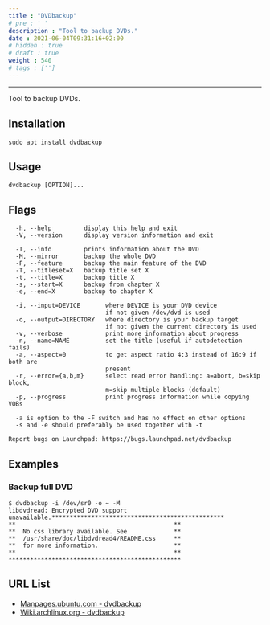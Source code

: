 ```yaml
---
title : "DVDbackup"
# pre : ' '
description : "Tool to backup DVDs."
date : 2021-06-04T09:31:16+02:00
# hidden : true
# draft : true
weight : 540
# tags : ['']
---
```


---

Tool to backup DVDs.

## Installation

```plain
sudo apt install dvdbackup
```

## Usage

```plain
dvdbackup [OPTION]...
```

## Flags

```plain
  -h, --help         display this help and exit
  -V, --version      display version information and exit

  -I, --info         prints information about the DVD
  -M, --mirror       backup the whole DVD
  -F, --feature      backup the main feature of the DVD
  -T, --titleset=X   backup title set X
  -t, --title=X      backup title X
  -s, --start=X      backup from chapter X
  -e, --end=X        backup to chapter X

  -i, --input=DEVICE       where DEVICE is your DVD device
                           if not given /dev/dvd is used
  -o, --output=DIRECTORY   where directory is your backup target
                           if not given the current directory is used
  -v, --verbose            print more information about progress
  -n, --name=NAME          set the title (useful if autodetection fails)
  -a, --aspect=0           to get aspect ratio 4:3 instead of 16:9 if both are
                           present
  -r, --error={a,b,m}      select read error handling: a=abort, b=skip block,
                           m=skip multiple blocks (default)
  -p, --progress           print progress information while copying VOBs

  -a is option to the -F switch and has no effect on other options
  -s and -e should preferably be used together with -t

Report bugs on Launchpad: https://bugs.launchpad.net/dvdbackup
```

## Examples

### Backup full DVD

```plain
$ dvdbackup -i /dev/sr0 -o ~ -M
libdvdread: Encrypted DVD support unavailable.************************************************
**                                            **
**  No css library available. See             **
**  /usr/share/doc/libdvdread4/README.css     **
**  for more information.                     **
**                                            **
************************************************
```

## URL List

- [Manpages.ubuntu.com - dvdbackup](https://manpages.ubuntu.com/manpages/bionic/man1/dvdbackup.1.html)
- [Wiki.archlinux.org - dvdbackup](https://wiki.archlinux.org/title/Dvdbackup)
